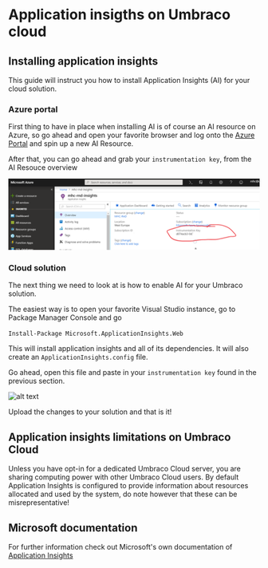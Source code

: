 # Application insigths on Umbraco cloud

## Installing application insights 
This guide will instruct you how to install Application Insights (AI) for your cloud solution.

### Azure portal
First thing to have in place when installing AI is of course an AI resource on Azure, so go ahead and open your favorite browser and log onto the [Azure Portal](https://portal.azure.com) and spin up a new AI Resource.

After that, you can go ahead and grab your `instrumentation key`, from the AI Resouce overview

![alt text](images/01-Instrumentation-key.png "Instrumentation Key")

### Cloud solution
The next thing we need to look at is how to enable AI for your Umbraco solution.

The easiest way is to open your favorite Visual Studio instance, go to Package Manager Console and go

```Install-Package Microsoft.ApplicationInsights.Web ``` 

This will install application insights and all of its dependencies. It will also create an `ApplicationInsights.config` file.

Go ahead, open this file and paste in your `instrumentation key` found in the previous section.

![alt text](images/02-Insert-Instrumentation-Key.png "Insert Instrumentation Key")

Upload the changes to your solution and that is it!

## Application insights limitations on Umbraco Cloud

Unless you have opt-in for a dedicated Umbraco Cloud server, you are sharing computing power with other Umbraco Cloud users. By default Application Insights is configured to provide information about resources allocated and used by the system, do note however that these can be misrepresentative!


## Microsoft documentation

For further information check out Microsoft's own documentation of [Application Insights](https://docs.microsoft.com/en-us/azure/application-insights/app-insights-overview)
